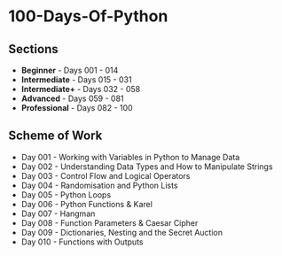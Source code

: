 # 100-Days-Of-Python

## Sections
- **Beginner** - Days 001 - 014
- **Intermediate** - Days 015 - 031
- **Intermediate+** - Days 032 - 058
- **Advanced** - Days 059 - 081
- **Professional** - Days 082 - 100

## Scheme of Work
- Day 001 - Working with Variables in Python to Manage Data
- Day 002 - Understanding Data Types and How to Manipulate Strings
- Day 003 - Control Flow and Logical Operators
- Day 004 - Randomisation and Python Lists
- Day 005 - Python Loops
- Day 006 - Python Functions & Karel
- Day 007 - Hangman
- Day 008 - Function Parameters & Caesar Cipher
- Day 009 - Dictionaries, Nesting and the Secret Auction
- Day 010 - Functions with Outputs